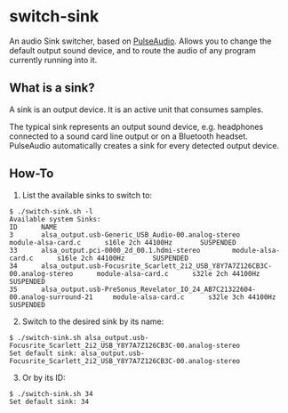 # switch-sink

An audio Sink switcher, based on [PulseAudio](https://www.freedesktop.org/wiki/Software/PulseAudio/).
Allows you to change the default output sound device, and to route the audio of any program currently running into it.

## What is a sink?

A sink is an output device. It is an active unit that consumes samples.

The typical sink represents an output sound device, e.g. headphones connected to a sound card line output or on a Bluetooth headset. PulseAudio automatically creates a sink for every detected output device.

## How-To

1. List the available sinks to switch to:
```shell
$ ./switch-sink.sh -l
Available system Sinks:
ID      NAME
3       alsa_output.usb-Generic_USB_Audio-00.analog-stereo      module-alsa-card.c      s16le 2ch 44100Hz       SUSPENDED
33      alsa_output.pci-0000_2d_00.1.hdmi-stereo        module-alsa-card.c      s16le 2ch 44100Hz       SUSPENDED
34      alsa_output.usb-Focusrite_Scarlett_2i2_USB_Y8Y7A7Z126CB3C-00.analog-stereo      module-alsa-card.c      s32le 2ch 44100Hz       SUSPENDED
35      alsa_output.usb-PreSonus_Revelator_IO_24_AB7C21322604-00.analog-surround-21     module-alsa-card.c      s32le 3ch 44100Hz       SUSPENDED
```

2. Switch to the desired sink by its name:
```shell
$ ./switch-sink.sh alsa_output.usb-Focusrite_Scarlett_2i2_USB_Y8Y7A7Z126CB3C-00.analog-stereo
Set default sink: alsa_output.usb-Focusrite_Scarlett_2i2_USB_Y8Y7A7Z126CB3C-00.analog-stereo
```

3. Or by its ID:
```shell
$ ./switch-sink.sh 34
Set default sink: 34
```
